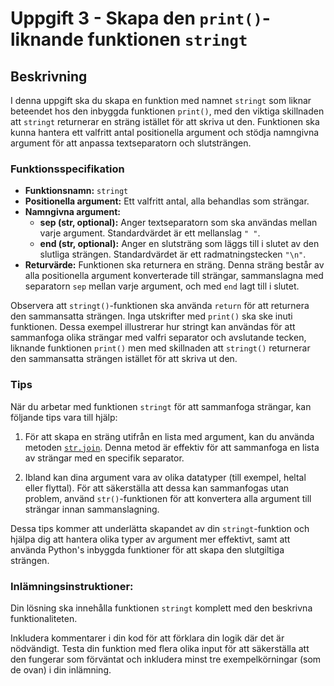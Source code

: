 # Uppgift 3 - Skapa den `print()`-liknande funktionen `stringt`

## Beskrivning

I denna uppgift ska du skapa en funktion med namnet `stringt` som liknar
beteendet hos den inbyggda funktionen `print()`, med den viktiga skillnaden att
`stringt` returnerar en sträng istället för att skriva ut den. Funktionen ska
kunna hantera ett valfritt antal positionella argument och stödja namngivna
argument för att anpassa textseparatorn och slutsträngen.

### Funktionsspecifikation

- **Funktionsnamn:** `stringt`
- **Positionella argument:** Ett valfritt antal, alla behandlas som strängar.
- **Namngivna argument:**
  - **sep (str, optional):** Anger textseparatorn som ska användas mellan varje
    argument. Standardvärdet är ett mellanslag `" "`.
  - **end (str, optional):** Anger en slutsträng som läggs till i slutet av den
    slutliga strängen. Standardvärdet är ett radmatningstecken `"\n"`.
- **Returvärde:** Funktionen ska returnera en sträng. Denna sträng består av
  alla positionella argument konverterade till strängar, sammanslagna med
  separatorn `sep` mellan varje argument, och med `end` lagt till i slutet.

Observera att `stringt()`-funktionen ska använda `return` för att returnera den
sammansatta strängen. Inga utskrifter med `print()` ska ske inuti funktionen.
Dessa exempel illustrerar hur stringt kan användas för att sammanfoga olika
strängar med valfri separator och avslutande tecken, liknande funktionen
`print()` men med skillnaden att `stringt()` returnerar den sammansatta strängen
istället för att skriva ut den.

### Tips

När du arbetar med funktionen `stringt` för att sammanfoga strängar, kan följande tips vara till hjälp:

1. För att skapa en sträng utifrån en lista med argument, kan du använda metoden
   [`str.join`](https://docs.python.org/3/library/stdtypes.html#str.join). Denna
   metod är effektiv för att sammanfoga en lista av strängar med en specifik
   separator.

2. Ibland kan dina argument vara av olika datatyper (till exempel, heltal eller
   flyttal). För att säkerställa att dessa kan sammanfogas utan problem, använd
   `str()`-funktionen för att konvertera alla argument till strängar innan
   sammanslagning.

Dessa tips kommer att underlätta skapandet av din `stringt`-funktion och hjälpa
dig att hantera olika typer av argument mer effektivt, samt att använda Python's
inbyggda funktioner för att skapa den slutgiltiga strängen.

### Inlämningsinstruktioner:

Din lösning ska innehålla funktionen `stringt` komplett med den beskrivna
funktionaliteten.

Inkludera kommentarer i din kod för att förklara din logik där det är
nödvändigt. Testa din funktion med flera olika input för att säkerställa att den
fungerar som förväntat och inkludera minst tre exempelkörningar (som de ovan) i
din inlämning.
